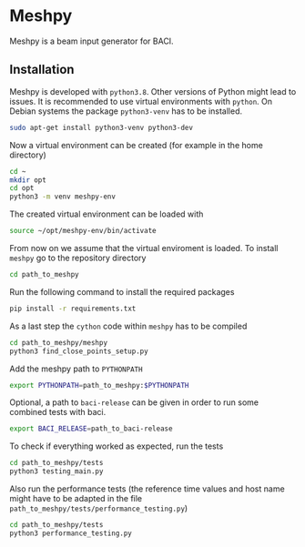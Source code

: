# Meshpy

Meshpy is a beam input generator for BACI.

## Installation

Meshpy is developed with `python3.8`.
Other versions of Python might lead to issues.
It is recommended to use virtual environments with `python`.
On Debian systems the package `python3-venv` has to be installed.
```bash
sudo apt-get install python3-venv python3-dev
```

Now a virtual environment can be created (for example in the home directory)
```bash
cd ~
mkdir opt
cd opt
python3 -m venv meshpy-env
```

The created virtual environment can be loaded with
```bash
source ~/opt/meshpy-env/bin/activate
```

From now on we assume that the virtual enviroment is loaded.
To install `meshpy` go to the repository directory
```bash
cd path_to_meshpy
```

Run the following command to install the required packages
```bash
pip install -r requirements.txt
```

As a last step the `cython` code within `meshpy` has to be compiled
```bash
cd path_to_meshpy/meshpy
python3 find_close_points_setup.py
```

Add the meshpy path to `PYTHONPATH`
```bash
export PYTHONPATH=path_to_meshpy:$PYTHONPATH
```

Optional, a path to `baci-release` can be given in order to run some combined
tests with baci.
```bash
export BACI_RELEASE=path_to_baci-release
```

To check if everything worked as expected, run the tests
```bash
cd path_to_meshpy/tests
python3 testing_main.py
```

Also run the performance tests (the reference time values and host name might have to be adapted in the file `path_to_meshpy/tests/performance_testing.py`)
```bash
cd path_to_meshpy/tests
python3 performance_testing.py
```

